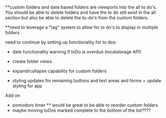\*\*custom folders and date based folders are viewports into the all to do's. You should be able to delete folders and have the to do still exist in the all section but also be able to delete the to-do's from the custom folders.

\*\*need to leverage a "tag" system to allow for to do's to display in multiple folders

need to continue by setting up functionality for to dos:

- date functionality warning if toDo is overdue (localstorage API)
- create folder views
- expand/collapse capability for custom folders

- styling updates for remaining buttons and text areas and forms + update styling for app

Add on

- pomodoro timer
  \*\* would be great to be able to reorder custom folders
- maybe moving toDos marked complete to the bottom of the list????
